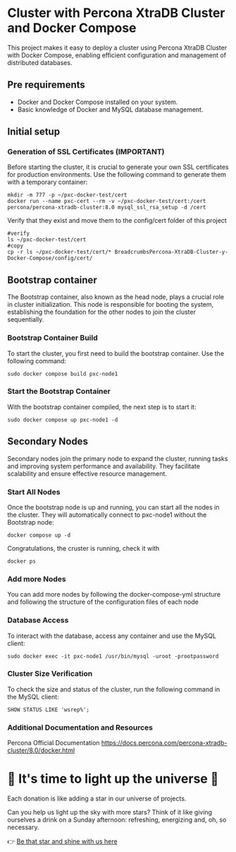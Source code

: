 # Cluster with Percona XtraDB Cluster and Docker Compose

This project makes it easy to deploy a cluster using Percona XtraDB Cluster with Docker Compose, enabling efficient configuration and management of distributed databases.

## Pre requirements

- Docker and Docker Compose installed on your system.
- Basic knowledge of Docker and MySQL database management.

## Initial setup

### Generation of SSL Certificates (IMPORTANT)

Before starting the cluster, it is crucial to generate your own SSL certificates for production environments. Use the following command to generate them with a temporary container:

```
mkdir -m 777 -p ~/pxc-docker-test/cert
docker run --name pxc-cert --rm -v ~/pxc-docker-test/cert:/cert percona/percona-xtradb-cluster:8.0 mysql_ssl_rsa_setup -d /cert
```
Verify that they exist and move them to the config/cert folder of this project
```
#verify
ls ~/pxc-docker-test/cert
#copy
cp -r ls ~/pxc-docker-test/cert/* BreadcrumbsPercona-XtraDB-Cluster-y-Docker-Compose/config/cert/
```

## Bootstrap container

The Bootstrap container, also known as the head node, plays a crucial role in cluster initialization. This node is responsible for booting the system, establishing the foundation for the other nodes to join the cluster sequentially.

### Bootstrap Container Build

To start the cluster, you first need to build the bootstrap container. Use the following command:
```
sudo docker compose build pxc-node1
```
### Start the Bootstrap Container

With the bootstrap container compiled, the next step is to start it:
```
sudo docker compose up pxc-node1 -d
```

## Secondary Nodes

Secondary nodes join the primary node to expand the cluster, running tasks and improving system performance and availability. They facilitate scalability and ensure effective resource management.

### Start All Nodes

Once the bootstrap node is up and running, you can start all the nodes in the cluster.
They will automatically connect to pxc-node1 without the Bootstrap node:
```
docker compose up -d
```
Congratulations, the cruster is running, check it with
```
docker ps 
```
### Add more Nodes

You can add more nodes by following the docker-compose-yml structure and following the structure of the configuration files of each node

### Database Access

To interact with the database, access any container and use the MySQL client:
```
sudo docker exec -it pxc-node1 /usr/bin/mysql -uroot -prootpassword
```
### Cluster Size Verification

To check the size and status of the cluster, run the following command in the MySQL client:
```
SHOW STATUS LIKE 'wsrep%';
```
### Additional Documentation and Resources

Percona Official Documentation
https://docs.percona.com/percona-xtradb-cluster/8.0/docker.html

# 🌌 It's time to light up the universe 🌌

Each donation is like adding a star in our universe of projects.

Can you help us light up the sky with more stars? Think of it like giving ourselves a drink on a Sunday afternoon: refreshing, energizing and, oh, so necessary.

👉 [Be that star and shine with us here](https://donate.stripe.com/7sIbKicyugmgd6E289)

